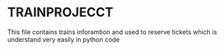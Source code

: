# TRAINPROJECCT
This file contains trains inforamtion and used to reserve tickets which is understand very easily in python code
